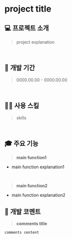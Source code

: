 # project title

## 💻 프로젝트 소개
> project explanation

<br>

## 📅 개발 기간
> 0000.00.00 - 0000.00.00

<br>

## 💪🏻 사용 스킬
> skills

<br>

## 🎓 주요 기능
> **main function1**
- main function explanation1

<br>

> **main function2**
- main function explanation2

## 💬 개발 코멘트
> **comments title**
```
comments centent
```
